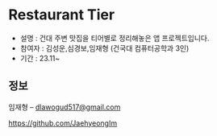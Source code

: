 # Restaurant Tier


* 설명 : 건대 주변 맛집을 티어별로 정리해놓은 앱 프로젝트입니다. 
* 참여자 : 김성운,심경보,임재형 (건국대 컴퓨터공학과 3인)
* 기간 : 23.11~
  


## 정보

임재형 – dlawogud517@gmail.com

https://github.com/JaehyeongIm


